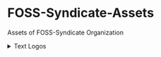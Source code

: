# FOSS-Syndicate-Assets
Assets of FOSS-Syndicate Organization

<details>
<summary>Text Logos</summary>
<br>

### Black Text Transparent BG
![](./Text-Logo/black-text-transparent-bg.png)

### Black Text White BG
![](./Text-Logo/black-text-white-bg.png)

### White Text Transparent BG
![](./Text-Logo/white-text-transparent-bg.png)

### White Text Black BG
![](./Text-Logo/white-text-black-bg.png)

</details>
